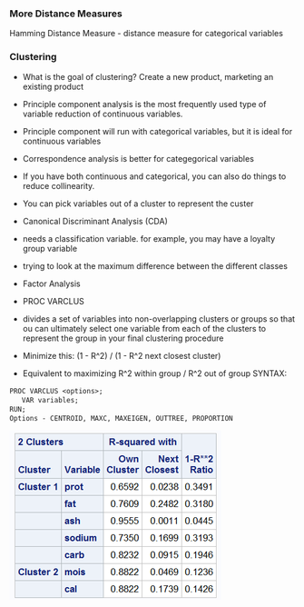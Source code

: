 ### More Distance Measures
Hamming Distance Measure - distance measure for categorical variables

### Clustering
- What is the goal of clustering?  Create a new product, marketing an existing product
- Principle component analysis is the most frequently used type of variable reduction of continuous variables.
 - Principle component will run with categorical variables, but it is ideal for continuous variables
- Correspondence analysis is better for categegorical variables
 - If you have both continuous and categorical, you can also do things to reduce collinearity.
- You can pick variables out of a cluster to represent the custer
- Canonical Discriminant Analysis (CDA)
 - needs a classification variable.  for example, you may have a loyalty group variable
 - trying to look at the maximum difference between the different classes
- Factor Analysis

- PROC VARCLUS
 - divides a set of variables into non-overlapping clusters or groups so that ou can ultimately select one variable from each of the clusters to represent the group in your final clustering procedure
 - Minimize this: (1 - R^2) / (1 - R^2 next closest cluster) 
  - Equivalent to maximizing R^2 within group / R^2 out of group
SYNTAX:
```
PROC VARCLUS <options>;
   VAR variables;
RUN;
Options - CENTROID, MAXC, MAXEIGEN, OUTTREE, PROPORTION
```
 
![img](screenshots/marketing_1.PNG)
